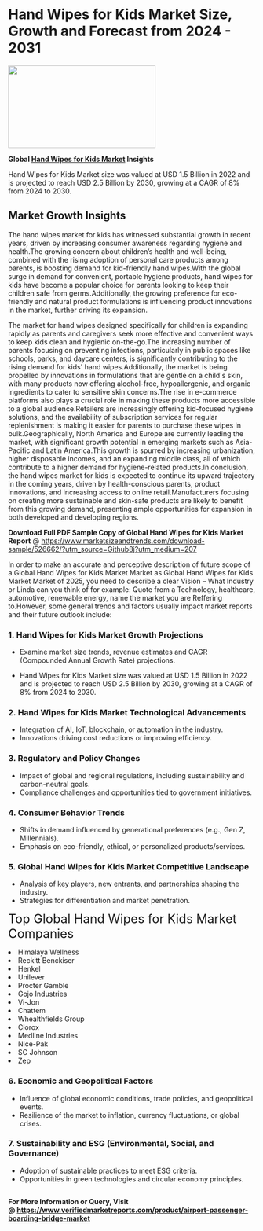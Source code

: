 <H1>Hand Wipes for Kids Market Size, Growth and Forecast from 2024 - 2031</H1><img class="aligncenter size-medium wp-image-584254" src="https://thirdeyenews.in/wp-content/uploads/2024/09/Global-Market-Research-300x168.jpeg" alt="" width="300" height="168" /><p><strong>Global&nbsp;<a href="https://www.marketsizeandtrends.com/download-sample/526662/?utm_source=Github8j?utm_medium=207">Hand Wipes for Kids Market</a> Insights</strong></p><p>Hand Wipes for Kids Market size was valued at USD 1.5 Billion in 2022 and is projected to reach USD 2.5 Billion by 2030, growing at a CAGR of 8% from 2024 to 2030.</p><p><h2>Market Growth Insights</h2> <p>The hand wipes market for kids has witnessed substantial growth in recent years, driven by increasing consumer awareness regarding hygiene and health.The growing concern about children’s health and well-being, combined with the rising adoption of personal care products among parents, is boosting demand for kid-friendly hand wipes.With the global surge in demand for convenient, portable hygiene products, hand wipes for kids have become a popular choice for parents looking to keep their children safe from germs.Additionally, the growing preference for eco-friendly and natural product formulations is influencing product innovations in the market, further driving its expansion.</p> <p>The market for hand wipes designed specifically for children is expanding rapidly as parents and caregivers seek more effective and convenient ways to keep kids clean and hygienic on-the-go.The increasing number of parents focusing on preventing infections, particularly in public spaces like schools, parks, and daycare centers, is significantly contributing to the rising demand for kids' hand wipes.Additionally, the market is being propelled by innovations in formulations that are gentle on a child's skin, with many products now offering alcohol-free, hypoallergenic, and organic ingredients to cater to sensitive skin concerns.The rise in e-commerce platforms also plays a crucial role in making these products more accessible to a global audience.Retailers are increasingly offering kid-focused hygiene solutions, and the availability of subscription services for regular replenishment is making it easier for parents to purchase these wipes in bulk.Geographically, North America and Europe are currently leading the market, with significant growth potential in emerging markets such as Asia-Pacific and Latin America.This growth is spurred by increasing urbanization, higher disposable incomes, and an expanding middle class, all of which contribute to a higher demand for hygiene-related products.In conclusion, the hand wipes market for kids is expected to continue its upward trajectory in the coming years, driven by health-conscious parents, product innovations, and increasing access to online retail.Manufacturers focusing on creating more sustainable and skin-safe products are likely to benefit from this growing demand, presenting ample opportunities for expansion in both developed and developing regions.</p> <p><span class=""><strong>Download Full PDF Sample Copy of Global Hand Wipes for Kids Market Report</strong> @ <a href="https://www.marketsizeandtrends.com/download-sample/526662/?utm_source=Github8j?utm_medium=207" target="_blank">https://www.marketsizeandtrends.com/download-sample/526662/?utm_source=Github8j?utm_medium=207</a></span></p><p>In order to make an accurate and perceptive description of future scope of a Global&nbsp;Hand Wipes for Kids Market Market as Global&nbsp;Hand Wipes for Kids Market Market of 2025, you need to describe a clear Vision &ndash; What Industry or Linda can you think of for example: Quote from a Technology, healthcare, automotive, renewable energy, name the market you are Reffering to.However, some general trends and factors usually impact market reports and their future outlook include:</p><h3>1.&nbsp;<strong>Hand Wipes for Kids Market Growth Projections</strong></h3><ul><li>Examine market size trends, revenue estimates and CAGR (Compounded Annual Growth Rate) projections.</li><li><p>Hand Wipes for Kids Market size was valued at USD 1.5 Billion in 2022 and is projected to reach USD 2.5 Billion by 2030, growing at a CAGR of 8% from 2024 to 2030.</p></li></ul><h3>2.&nbsp;<strong>Hand Wipes for Kids Market Technological Advancements</strong></h3><ul><li>Integration of AI, IoT, blockchain, or automation in the industry.</li><li>Innovations driving cost reductions or improving efficiency.</li></ul><h3>3.&nbsp;<strong>Regulatory and Policy Changes</strong></h3><ul><li>Impact of global and regional regulations, including sustainability and carbon-neutral goals.</li><li>Compliance challenges and opportunities tied to government initiatives.</li></ul><h3>4.&nbsp;<strong>Consumer Behavior Trends</strong></h3><ul><li>Shifts in demand influenced by generational preferences (e.g., Gen Z, Millennials).</li><li>Emphasis on eco-friendly, ethical, or personalized products/services.</li></ul><h3>5.&nbsp;<strong>Global Hand Wipes for Kids Market Competitive Landscape</strong></h3><ul><li>Analysis of key players, new entrants, and partnerships shaping the industry.</li><li>Strategies for differentiation and market penetration.</li></ul><p data-pm-slice="1 1 []"><span style="color: inherit; font-family: inherit; font-size: 25px;">Top Global Hand Wipes for Kids Market Companies</span></p><div class="" data-test-id=""><p><li>Himalaya Wellness</li><li> Reckitt Benckiser</li><li> Henkel</li><li> Unilever</li><li> Procter Gamble</li><li> Gojo Industries</li><li> Vi-Jon</li><li> Chattem</li><li> Whealthfields Group</li><li> Clorox</li><li> Medline Industries</li><li> Nice-Pak</li><li> SC Johnson</li><li> Zep</li></p></div><h3>6.&nbsp;<strong>Economic and Geopolitical Factors</strong></h3><ul><li>Influence of global economic conditions, trade policies, and geopolitical events.</li><li>Resilience of the market to inflation, currency fluctuations, or global crises.</li></ul><h3>7.&nbsp;<strong>Sustainability and ESG (Environmental, Social, and Governance)</strong></h3><ul><li>Adoption of sustainable practices to meet ESG criteria.</li><li>Opportunities in green technologies and circular economy principles.</li></ul><h2><strong style="font-size: 14px;">For More Information or Query, Visit @&nbsp;</strong><a style="background-color: #ffffff; font-size: 14px;" href="https://www.marketsizeandtrends.com/report/hand-wipes-for-kids-market/" target="_blank">https://www.verifiedmarketreports.com/product/airport-passenger-boarding-bridge-market</a></h2>